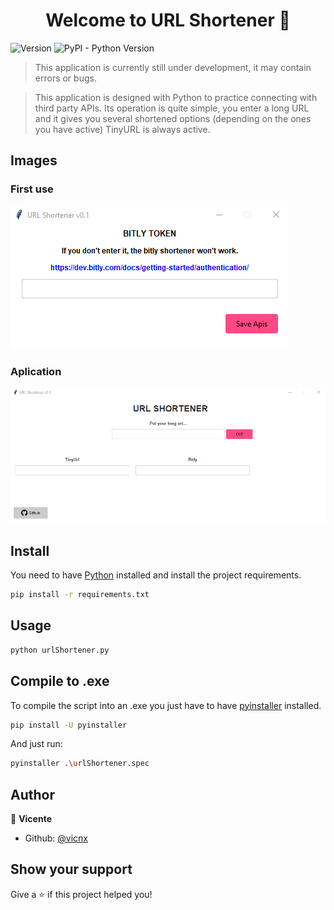 <h1 align="center">Welcome to URL Shortener 👋</h1>
<p>
  <img alt="Version" src="https://img.shields.io/badge/version-1.0-blue.svg?cacheSeconds=2592000" />
  <img alt="PyPI - Python Version" src="https://img.shields.io/badge/-Python-333333?style=flat&logo=python">
</p>

> This application is currently still under development, it may contain errors or bugs.

> This application is designed with Python to practice connecting with third party APIs.
> Its operation is quite simple, you enter a long URL and it gives you several shortened options (depending on the ones you have active) TinyURL is always active.

## Images

### First use

<img alt="url_shortener_first_user" src="assets/img/1.png" />

### Aplication

<img alt="url_shortener" src="assets/img/2.png" />

## Install

You need to have [Python](https://www.python.org/downloads/) installed and install the project requirements.

```sh
pip install -r requirements.txt
```

## Usage

```sh
python urlShortener.py
```

## Compile to .exe

To compile the script into an .exe you just have to have [pyinstaller](https://pyinstaller.org/en/stable/) installed.

```sh
pip install -U pyinstaller
```

And just run:

```sh
pyinstaller .\urlShortener.spec
```

## Author

👤 **Vicente**

- Github: [@vicnx](https://github.com/vicnx)

## Show your support

Give a ⭐️ if this project helped you!
